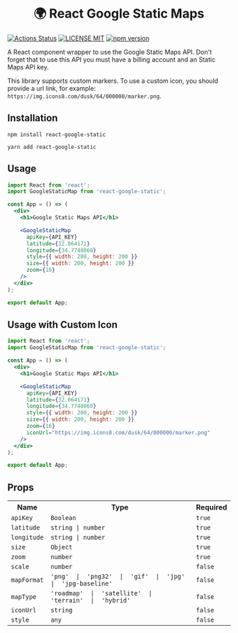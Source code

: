 <h1 align="center">
   🌍 React Google Static Maps
</h1>

[![Actions Status](https://github.com/leonardomso/react-google-static/workflows/CI/badge.svg)](https://github.com/leonardomso/react-google-static/actions)
[![LICENSE MIT](https://img.shields.io/badge/license-MIT-brightgreen.svg)](https://github.com/leonardomso/react-google-static)
[![npm version](https://badge.fury.io/js/react-google-static.svg)](https://badge.fury.io/js/react-google-static)

A React component wrapper to use the Google Static Maps API. Don't forget that to use this API you must have a billing account and an Static Maps API key. 

This library supports custom markers. To use a custom icon, you should provide a url link, for example: `https://img.icons8.com/dusk/64/000000/marker.png`.
  

## Installation

```
npm install react-google-static
```

```
yarn add react-google-static
```

## Usage

```jsx
import React from 'react';
import GoogleStaticMap from 'react-google-static';

const App = () => (
  <div>
    <h1>Google Static Maps API</h1>

    <GoogleStaticMap
      apiKey={API_KEY}
      latitude={32.064171}
      longitude={34.7748068}
      style={{ width: 200, height: 200 }}
      size={{ width: 200, height: 200 }}
      zoom={16}
    />
  </div>
);

export default App;
```

## Usage with Custom Icon

```jsx
import React from 'react';
import GoogleStaticMap from 'react-google-static';

const App = () => (
  <div>
    <h1>Google Static Maps API</h1>

    <GoogleStaticMap
      apiKey={API_KEY}
      latitude={32.064171}
      longitude={34.7748068}
      style={{ width: 200, height: 200 }}
      size={{ width: 200, height: 200 }}
      zoom={16}
      iconUrl="https://img.icons8.com/dusk/64/000000/marker.png"
    />
  </div>
);

export default App;
```


## Props

<table>
  <tr>
    <th>Name</th>
    <th>Type</th>
    <th>Required</th>
  </tr>
  <tr>
    <td><code>apiKey</code></td>
    <td><code>Boolean</code></td>
    <td><code>true</code></td>
  </tr>
  <tr>
    <td><code>latitude</code></td>
    <td><code>string | number</code></td>
    <td><code>true</code></td>
  </tr>
    <tr>
    <td><code>longitude</code></td>
    <td><code>string | number</code></td>
    <td><code>true</code></td>
  </tr>
   <tr>
    <td><code>size</code></td>
    <td><code>Object</code></td>
    <td><code>true</code></td>
  </tr>
   <tr>
    <td><code>zoom</code></td>
    <td><code>number</code></td>
    <td><code>true</code></td>
  </tr>
  <tr>
    <td><code>scale</code></td>
    <td><code>number</code></td>
    <td><code>false</code></td>
  </tr>
  <tr>
    <td><code>mapFormat</code></td>
    <td><code>'png'  |  'png32'  |  'gif'  |  'jpg'  |  'jpg-baseline'</code></td>
    <td><code>false</code></td>
  </tr>
   <tr>
    <td><code>mapType</code></td>
    <td><code>'roadmap'  |  'satellite'  |  'terrain'  |  'hybrid'</code></td>
    <td><code>false</code></td>
  </tr>
  <tr>
    <td><code>iconUrl</code></td>
    <td><code>string</code></td>
    <td><code>false</code></td>
  </tr>
  <tr>
    <td><code>style</code></td>
    <td><code>any</code></td>
    <td><code>false</code></td>
  </tr>
</table>

